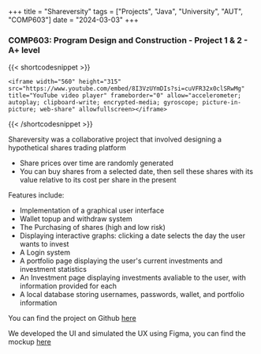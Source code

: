 +++
title = "Shareversity"
tags = ["Projects", "Java", "University", "AUT", "COMP603"]
date = "2024-03-03"
+++

### COMP603: Program Design and Construction - Project 1 & 2 - A+ level

{{< shortcodesnippet >}}

    <iframe width="560" height="315" src="https://www.youtube.com/embed/8I3VzUYmDIs?si=cuVFR32x0clSRwMg" title="YouTube video player" frameborder="0" allow="accelerometer; autoplay; clipboard-write; encrypted-media; gyroscope; picture-in-picture; web-share" allowfullscreen></iframe>

{{< /shortcodesnippet >}}

Shareversity was a collaborative project that involved designing a hypothetical shares trading platform

- Share prices over time are randomly generated
- You can buy shares from a selected date, then sell these shares with its value relative to its cost per share in the present

Features include:

- Implementation of a graphical user interface
- Wallet topup and withdraw system
- The Purchasing of shares (high and low risk)
- Displaying interactive graphs: clicking a date selects the day the user wants to invest
- A Login system
- A portfolio page displaying the user's current investments and investment statistics
- An Investment page displaying investments avaliable to the user, with information provided for each
- A local database storing usernames, passwords, wallet, and portfolio information

You can find the project on Github [here](https://github.com/AzelSaralaevaGIT/COMP603ProjectGUI)

We developed the UI and simulated the UX using Figma, you can find the mockup [here](https://www.figma.com/file/zDuDULdOC8Yqa6uG25QvOX/Assignment-1-Part-2?type=design&node-id=0%3A1&mode=design&t=3MTgVN6UwySyocKh-1)